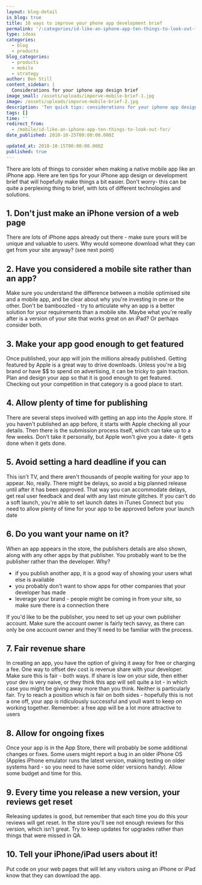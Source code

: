 ```yaml
---
layout: blog-detail
is_blog: true
title: 10 ways to improve your phone app development brief
permalink: '/:categories/id-like-an-iphone-app-ten-things-to-look-out-for/'
type: ideas
categories:
  - blog
  - products
blog_categories:
  - products
  - mobile
  - strategy
author: Ben Still
content_sidebar: |
  Considerations for your iphone app design brief
image_small: /assets/uploads/imporve-mobile-brief-1.jpg
image: /assets/uploads/imporve-mobile-brief-2.jpg
description: 'Ten quick tips: considerations for your iphone app design brief'
tags: []
time: ''
redirect_from:
  - /mobile/id-like-an-iphone-app-ten-things-to-look-out-for/
date_published: 2010-10-25T00:00:00.000Z

updated_at: 2010-10-15T00:00:00.000Z
published: true
---
```


There are lots of things to consider when making a native mobile app like an iPhone app. Here are ten tips for your iPhone app design or development brief that will hopefully make things a bit easier. Don't worry- this can be quite a perplexing thing to brief, with lots of different technologies and solutions.

## 1. Don't just make an iPhone version of a web page

There are lots of iPhone apps already out there - make sure yours will be unique and valuable to users. Why would someone download what they can get from your site anyway? (see next point)

## 2. Have you considered a mobile site rather than an app?

Make sure you understand the difference between a mobile optimised site and a mobile app, and be clear about why you're investing in one or the other. Don't be bamboozled - try to articulate why an app is a better solution for your requirements than a mobile site. Maybe what you're really after is a version of your site that works great on an iPad? Or perhaps consider both.

## 3. Make your app good enough to get featured

Once published, your app will join the millions already published. Getting featured by Apple is a great way to drive downloads. Unless you're a big brand or have $$ to spend on advertising, it can be tricky to gain traction. Plan and design your app so that it is good enough to get featured. Checking out your competition in that category is a good place to start.

## 4. Allow plenty of time for publishing

There are several steps involved with getting an app into the Apple store. If you haven't published an app before, it starts with Apple checking all your details. Then there is the submission process itself, which can take up to a few weeks. Don't take it personally, but Apple won't give you a date- it gets done when it gets done.

## 5. Avoid setting a hard deadline if you can

This isn't TV, and there aren't thousands of people waiting for your app to appear. No, really. There might be delays, so avoid a big planned release until after it has been approved. That way you can accommodate delays, get real user feedback and deal with any last minute glitches. If you can't do a soft launch, you're able to set launch dates in iTunes Connect but you need to allow plenty of time for your app to be approved before your launch date

## 6. Do you want your name on it?

When an app appears in the store, the publishers details are also shown, along with any other apps by that publisher. You probably want to be the publisher rather than the developer. Why?

* if you publish another app, it is a good way of showing your users what else is available
* you probably don't want to show apps for other companies that your developer has made
* leverage your brand - people might be coming in from your site, so make sure there is a connection there

If you'd like to be the publisher, you need to set up your own publisher account. Make sure the account owner is fairly tech savvy, as there can only be one account owner and they'll need to be familiar with the process.

## 7. Fair revenue share

In creating an app, you have the option of giving it away for free or charging a fee. One way to offset dev cost is revenue share with your developer. Make sure this is fair - both ways. If share is low on your side, then either your dev is very naive, or they think this app will sell quite a lot - in which case you might be giving away more than you think. Neither is particularly fair. Try to reach a position which is fair on both sides - hopefully this is not a one off, your app is ridiculously successful and youll want to keep on working together. Remember: a free app will be a lot more attractive to users

## 8. Allow for ongoing fixes

Once your app is in the App Store, there will probably be some additional changes or fixes. Some users might report a bug in an older iPhone OS (Apples iPhone emulator runs the latest version, making testing on older systems hard - so you need to have some older versions handy). Allow some budget and time for this.

## 9. Every time you release a new version, your reviews get reset

Releasing updates is good, but remember that each time you do this your reviews will get reset. In the store you'll see not enough reviews for this version, which isn't great. Try to keep updates for upgrades rather than things that were missed in QA.

## 10. Tell your iPhone/iPad users about it!

Put code on your web pages that will let any visitors using an iPhone or iPad know that they can download the app.
